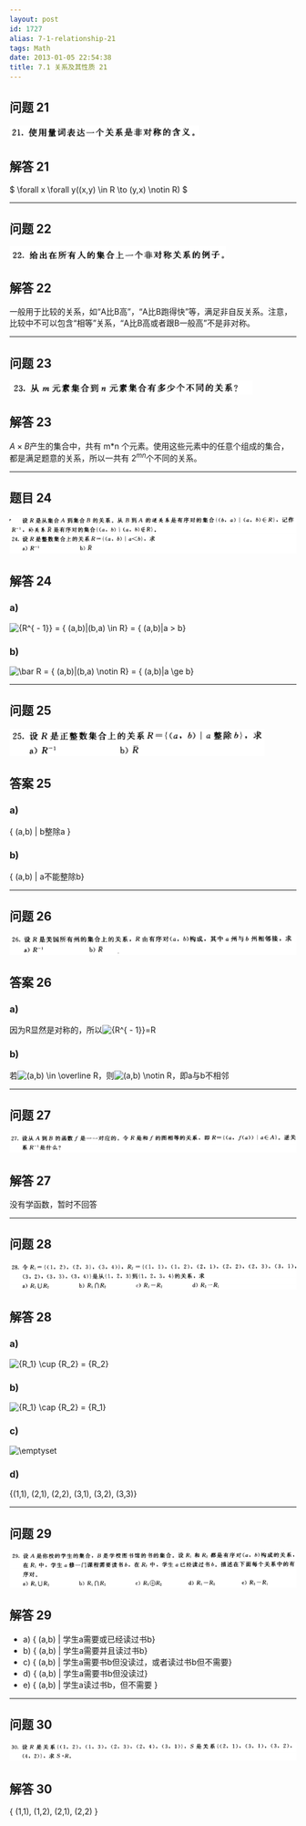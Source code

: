 ```yaml
---
layout: post
id: 1727
alias: 7-1-relationship-21
tags: Math
date: 2013-01-05 22:54:38
title: 7.1 关系及其性质 21
---
```


## 问题 21

[![image](/user_images/1727-1.png "image")](/user_images/1727-1.png)

## 解答 21

$ \forall x \forall y((x,y) \in R \to (y,x) \notin R) $

-------------

## 问题 22

[![image](/user_images/1724-1.png "image")](/user_images/1724-1.png)

## 解答 22

一般用于比较的关系，如“A比B高”，“A比B跑得快”等，满足非自反关系。注意，比较中不可以包含“相等”关系，“A比B高或者跟B一般高”不是非对称。

------------------

## 问题 23

[![image](/user_images/1721-1.png "image")](/user_images/1721-1.png)

## 解答 23

$A \times B$产生的集合中，共有 m*n 个元素。使用这些元素中的任意个组成的集合，都是满足题意的关系，所以一共有 ${2^{mn}}$个不同的关系。

---------------

## 题目 24

[![image](/user_images/1855-1.png "image")](/user_images/1855-1.png)

## 解答 24

### a)

![{R^{ - 1}} = \{ (a,b)|(b,a) \in R\}  = \{ (a,b)|a > b\} ](http://chart.apis.google.com/chart?cht=tx&chs=1x0&chf=bg,s,FFFFFF00&chco=000000&chl=%7BR%5E%7B%20-%201%7D%7D%20%3D%20%5C%7B%20%28a%2Cb%29%7C%28b%2Ca%29%20%5Cin%20R%5C%7D%20%20%3D%20%5C%7B%20%28a%2Cb%29%7Ca%20%3E%20b%5C%7D%20)

### b) 

![\bar R = \{ (a,b)|(b,a) \notin R\}  = \{ (a,b)|a \ge b\} ](http://chart.apis.google.com/chart?cht=tx&chs=1x0&chf=bg,s,FFFFFF00&chco=000000&chl=%5Cbar%20R%20%3D%20%5C%7B%20%28a%2Cb%29%7C%28b%2Ca%29%20%5Cnotin%20R%5C%7D%20%20%3D%20%5C%7B%20%28a%2Cb%29%7Ca%20%5Cge%20b%5C%7D%20)

------------

## 问题 25

[![image](/user_images/1859-1.png "image")](/user_images/1859-1.png)

## 答案 25

### a)

{ (a,b) | b整除a }

### b)

{ (a,b) | a不能整除b}

----------

## 问题 26

[![image](/user_images/1863-1.png "image")](/user_images/1863-1.png)

## 答案 26

### a)

因为R显然是对称的，所以![{R^{ - 1}}](http://chart.apis.google.com/chart?cht=tx&chs=1x0&chf=bg,s,FFFFFF00&chco=000000&chl=%7BR%5E%7B%20-%201%7D%7D)=R

### b)

若![(a,b) \in \overline R ](http://chart.apis.google.com/chart?cht=tx&chs=1x0&chf=bg,s,FFFFFF00&chco=000000&chl=%28a%2Cb%29%20%5Cin%20%5Coverline%20R%20)，则![(a,b) \notin R](http://chart.apis.google.com/chart?cht=tx&chs=1x0&chf=bg,s,FFFFFF00&chco=000000&chl=%28a%2Cb%29%20%5Cnotin%20R)，即a与b不相邻

-----------


## 问题 27

[![image](/user_images/1867-1.png "image")](/user_images/1867-1.png)

## 解答 27

没有学函数，暂时不回答 

--------------


## 问题 28

[![image](/user_images/1870-1.png "image")](/user_images/1870-1.png)

## 解答 28

### a)

![{R_1} \cup {R_2} = {R_2}](http://chart.apis.google.com/chart?cht=tx&chs=1x0&chf=bg,s,FFFFFF00&chco=000000&chl=%7BR_1%7D%20%5Ccup%20%7BR_2%7D%20%3D%20%7BR_2%7D)

### b)

![{R_1} \cap {R_2} = {R_1}](http://chart.apis.google.com/chart?cht=tx&chs=1x0&chf=bg,s,FFFFFF00&chco=000000&chl=%7BR_1%7D%20%5Ccap%20%7BR_2%7D%20%3D%20%7BR_1%7D)

### c)

![\emptyset ](http://chart.apis.google.com/chart?cht=tx&chs=1x0&chf=bg,s,FFFFFF00&chco=000000&chl=%5Cemptyset%20)

### d)

{(1,1), (2,1), (2,2), (3,1), (3,2), (3,3)}

------------

## 问题 29

[![image](/user_images/1878-1.png "image")](/user_images/1878-1.png)

## 解答 29

*   a)  { (a,b) | 学生a需要或已经读过书b}
*   b) { (a,b) | 学生a需要并且读过书b}
*   c) { (a,b) | 学生a需要书b但没读过，或者读过书b但不需要}
*   d) { (a,b) | 学生a需要书b但没读过}
*   e) { (a,b) | 学生a读过书b，但不需要 }

------------

## 问题 30

[![image](/user_images/1882-1.png "image")](/user_images/1882-1.png)

## 解答 30

{ (1,1), (1,2), (2,1), (2,2) }
